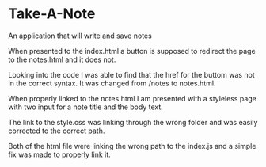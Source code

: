 # Take-A-Note
An application that will write and save notes

When presented to the index.html a button is supposed to redirect the page to the notes.html and it does not. 

Looking into the code I was able to find that the href for the buttom was not in the correct syntax. It was changed from /notes to notes.html.

When properly linked to the notes.html I am presented with a styleless page with two input for a note title and the body text. 

The link to the style.css was linking through the wrong folder and was easily corrected to the correct path.

Both of the html file were linking the wrong path to the index.js and a simple fix was made to properly link it.